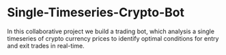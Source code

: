 # Single-Timeseries-Crypto-Bot
In this collaborative project we build a trading bot, which analysis a single timeseries of crypto currency prices to identify optimal conditions for entry and exit trades in real-time.
